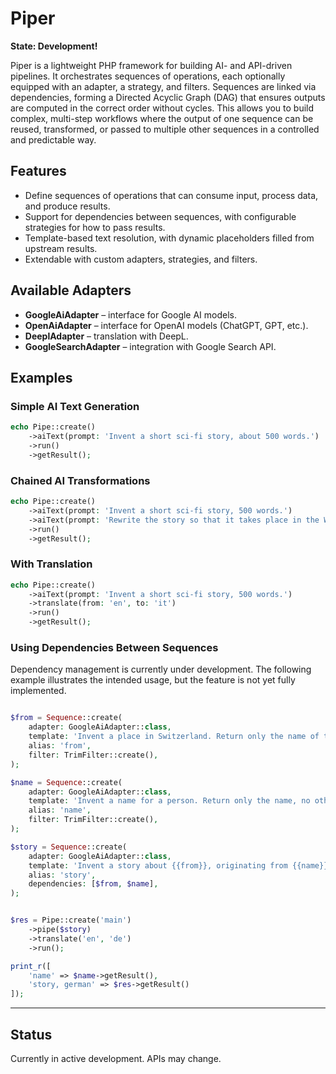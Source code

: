 # Piper

**State: Development!**

Piper is a lightweight PHP framework for building AI- and API-driven pipelines. 
It orchestrates sequences of operations, each optionally equipped with an adapter, a strategy, and filters. 
Sequences are linked via dependencies, forming a Directed Acyclic Graph (DAG) that ensures outputs are computed in 
the correct order without cycles. This allows you to build complex, multi-step workflows where the output of one 
sequence can be reused, transformed, or passed to multiple other sequences in a controlled and predictable way.

## Features
- Define sequences of operations that can consume input, process data, and produce results.
- Support for dependencies between sequences, with configurable strategies for how to pass results.
- Template-based text resolution, with dynamic placeholders filled from upstream results.
- Extendable with custom adapters, strategies, and filters.

## Available Adapters
- **GoogleAiAdapter** – interface for Google AI models.
- **OpenAiAdapter** – interface for OpenAI models (ChatGPT, GPT, etc.).
- **DeeplAdapter** – translation with DeepL.
- **GoogleSearchAdapter** – integration with Google Search API.

## Examples

### Simple AI Text Generation
```php
echo Pipe::create()
    ->aiText(prompt: 'Invent a short sci-fi story, about 500 words.')
    ->run()
    ->getResult();
```

### Chained AI Transformations
```php
echo Pipe::create()
    ->aiText(prompt: 'Invent a short sci-fi story, 500 words.')
    ->aiText(prompt: 'Rewrite the story so that it takes place in the Wild West. Story: {{input}}')
    ->run()
    ->getResult();
```

### With Translation
```php
echo Pipe::create()
    ->aiText(prompt: 'Invent a short sci-fi story, 500 words.')
    ->translate(from: 'en', to: 'it')
    ->run()
    ->getResult();
```

### Using Dependencies Between Sequences

Dependency management is currently under development. The following example illustrates the intended usage, but the feature is not yet fully implemented.
```php

$from = Sequence::create(
    adapter: GoogleAiAdapter::class,
    template: 'Invent a place in Switzerland. Return only the name of the place, No other text.',
    alias: 'from',
    filter: TrimFilter::create(),
);

$name = Sequence::create(
    adapter: GoogleAiAdapter::class,
    template: 'Invent a name for a person. Return only the name, no other text.',
    alias: 'name',
    filter: TrimFilter::create(),
);

$story = Sequence::create(
    adapter: GoogleAiAdapter::class,
    template: 'Invent a story about {{from}}, originating from {{name}}.',
    alias: 'story',
    dependencies: [$from, $name],
);


$res = Pipe::create('main')
    ->pipe($story)
    ->translate('en', 'de')
    ->run();

print_r([
    'name' => $name->getResult(),
    'story, german' => $res->getResult()
]);

```

---

## Status
Currently in active development. APIs may change.
